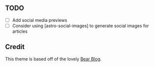 ## TODO

- [ ] Add social media previews
- [ ] Consider using [astro-social-images] to generate social images for articles

## Credit

This theme is based off of the lovely [Bear Blog](https://github.com/HermanMartinus/bearblog/).
